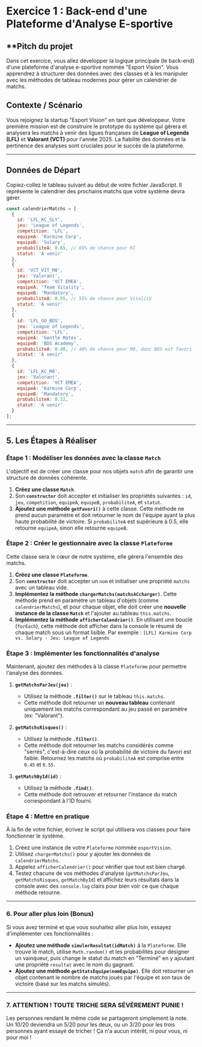 # **Exercice 1 : Back-end d'une Plateforme d'Analyse E-sportive**

## **Pitch du projet

Dans cet exercice, vous allez développer la logique
principale (le back-end) d'une plateforme d'analyse
e-sportive nommée "Esport Vision". Vous apprendrez à
structurer des données avec des classes et à les manipuler
avec les méthodes de tableau modernes pour gérer un
calendrier de matchs.

## **Contexte / Scénario**

Vous rejoignez la startup "Esport Vision" en tant que
développeur. Votre première mission est de construire le
prototype du système qui gérera et analysera les matchs à
venir des ligues françaises de **League of Legends (LFL)**
et **Valorant (VCT)** pour l'année 2025. La fiabilité des
données et la pertinence des analyses sont cruciales pour le
succès de la plateforme.

-----

## **Données de Départ**

Copiez-collez le tableau suivant au début de votre fichier JavaScript. Il représente le calendrier des prochains matchs que votre système devra gérer.
<!-- vous pouvez modifier comme bon vous semble les données, ce ne sont que des données par défaut, des données de bases. -->

```javascript
const calendrierMatchs = [
  {
    id: 'LFL_KC_SLY',
    jeu: 'League of Legends',
    competition: 'LFL',
    equipeA: 'Karmine Corp',
    equipeB: 'Solary',
    probabiliteA: 0.65, // 65% de chance pour KC
    statut: 'À venir'
  },
  {
    id: 'VCT_VIT_M8',
    jeu: 'Valorant',
    competition: 'VCT EMEA',
    equipeA: 'Team Vitality',
    equipeB: 'Mandatory',
    probabiliteA: 0.55, // 55% de chance pour Vitality
    statut: 'À venir'
  },
  {
    id: 'LFL_GO_BDS',
    jeu: 'League of Legends',
    competition: 'LFL',
    equipeA: 'Gentle Mates',
    equipeB: 'BDS Academy',
    probabiliteA: 0.48, // 48% de chance pour M8, donc BDS est favori
    statut: 'À venir'
  },
  {
    id: 'LFL_KC_M8',
    jeu: 'Valorant',
    competition: 'VCT EMEA',
    equipeA: 'Karmine Corp',
    equipeB: 'Mandatory',
    probabiliteA: 0.52,
    statut: 'À venir'
  }
];
```

-----

## **5. Les Étapes à Réaliser**

### **Étape 1 : Modéliser les données avec la classe `Match`**

L'objectif est de créer une classe pour nos objets `match` afin de garantir une structure de données cohérente.

1. **Créez une classe `Match`**.
2. Son **`constructor`** doit accepter et initialiser les propriétés suivantes : `id`, `jeu`, `competition`, `equipeA`, `equipeB`, `probabiliteA`, et `statut`.
3. **Ajoutez une méthode `getFavori()`** à cette classe. Cette méthode ne prend aucun paramètre et doit retourner le nom de l'équipe ayant la plus haute probabilité de victoire. Si `probabiliteA` est supérieure à 0.5, elle retourne `equipeA`, sinon elle retourne `equipeB`.

### **Étape 2 : Créer le gestionnaire avec la classe `Plateforme`**

Cette classe sera le cœur de notre système, elle gérera l'ensemble des matchs.

1. **Créez une classe `Plateforme`**.
2. Son **`constructor`** doit accepter un `nom` et initialiser une propriété `matchs` avec un tableau vide.
3. **Implémentez la méthode `chargerMatchs(matchsACcharger)`**. Cette méthode prend en paramètre un tableau d'objets (comme `calendrierMatchs`), et pour chaque objet, elle doit créer une **nouvelle instance de la classe `Match`** et l'ajouter au tableau `this.matchs`.
4. **Implémentez la méthode `afficherCalendrier()`**. En utilisant une boucle (`forEach`), cette méthode doit afficher dans la console le résumé de chaque match sous un format lisible. Par exemple :
    `[LFL] Karmine Corp vs. Solary - Jeu: League of Legends`

### **Étape 3 : Implémenter les fonctionnalités d'analyse**

Maintenant, ajoutez des méthodes à la classe `Plateforme` pour permettre l'analyse des données.

1. **`getMatchsParJeu(jeu)`** :

    * Utilisez la méthode **`.filter()`** sur le tableau `this.matchs`.
    * Cette méthode doit retourner un **nouveau tableau** contenant uniquement les matchs correspondant au jeu passé en paramètre (ex: "Valorant").

2. **`getMatchsRisques()`** :

      * Utilisez la méthode **`.filter()`**.
      * Cette méthode doit retourner les matchs considérés comme "serrés", c'est-à-dire ceux où la probabilité de victoire du favori est faible. Retournez les matchs où `probabiliteA` est comprise entre `0.45` et `0.55`.

3. **`getMatchById(id)`** :

      * Utilisez la méthode **`.find()`**.
      * Cette méthode doit retrouver et retourner l'instance du match correspondant à l'ID fourni.

### **Étape 4 : Mettre en pratique**

À la fin de votre fichier, écrivez le script qui utilisera vos classes pour faire fonctionner le système.

1. Créez une instance de votre `Plateforme` nommée `esportVision`.
2. Utilisez `chargerMatchs()` pour y ajouter les données de `calendrierMatchs`.
3. Appelez `afficherCalendrier()` pour vérifier que tout est bien chargé.
4. Testez chacune de vos méthodes d'analyse (`getMatchsParJeu`, `getMatchsRisques`, `getMatchById`) et affichez leurs résultats dans la console avec des `console.log` clairs pour bien voir ce que chaque méthode retourne.
<!-- je me fiche de la façon de faire globale, l'idée, est que vous me prouviez que vous avez bien compris tout ça ! -->

-----

### **6. Pour aller plus loin (Bonus)**

Si vous avez terminé et que vous souhaitez aller plus loin, essayez d'implémenter ces fonctionnalités :
<!-- cette partie constituera un bonus et vous offrira des points bonus ;) -->

* **Ajoutez une méthode `simulerResultat(idMatch)`** à la `Plateforme`. Elle trouve le match, utilise `Math.random()` et les probabilités pour désigner un vainqueur, puis change le statut du match en "Terminé" en y ajoutant une propriété `resultat` avec le nom du gagnant.
* **Ajoutez une méthode `getStatsEquipe(nomEquipe)`**. Elle doit retourner un objet contenant le nombre de matchs joués par l'équipe et son taux de victoire (basé sur les matchs simulés).

-----

### **7. ATTENTION ! TOUTE TRICHE SERA SÉVÉREMENT PUNIE !**

Les personnes rendant le même code se partageront simplement la note. Un 10/20 deviendra un 5/20 pour les deux, ou un 3/20 pour les trois personnes ayant essayé de tricher !
Ça n'a aucun intérêt, ni pour vous, ni pour moi !
